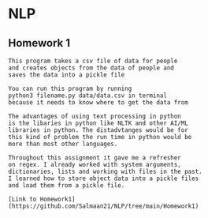 # NLP

## Homework 1

    This program takes a csv file of data for people
    and creates objects from the data of people and 
    saves the data into a pickle file

    You can run this program by running
    python3 filename.py data/data.csv in terminal
    because it needs to know where to get the data from
    
    The advantages of using text processing in python
    is the libaries in python like NLTK and other AI/ML
    libraries in python. The distadvtanges would be for
    this kind of problem the run time in python would be
    more than most other languages.
    
    Throughout this assignment it gave me a refresher 
    on regex. I already worked with system arguments,
    dictionaries, lists and working with files in the past.
    I learned how to store object data into a pickle files
    and load them from a pickle file.
    
    [Link to Homework1](https://github.com/Salmaan21/NLP/tree/main/Homework1)
    